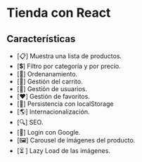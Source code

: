 # Tienda con React

## Características

- [:clipboard:] Muestra una lista de productos.
- [💲] Filtro por categoría y por precio.
- [:twisted_rightwards_arrows:] Ordenanamiento.
- [:shopping_cart:] Gestión del carrito.
- [:bust_in_silhouette:] Gestión de usuarios.
- [❤️] Gestión de favoritos.
- [💾] Persistencia con localStorage
- [:earth_americas:] Internacionalización.
- [:mag:] SEO.
- [:key:] Login con Google.
- [🖼️] Carousel de imágenes del producto.
- [⏳ ] Lazy Load de las imágenes.
